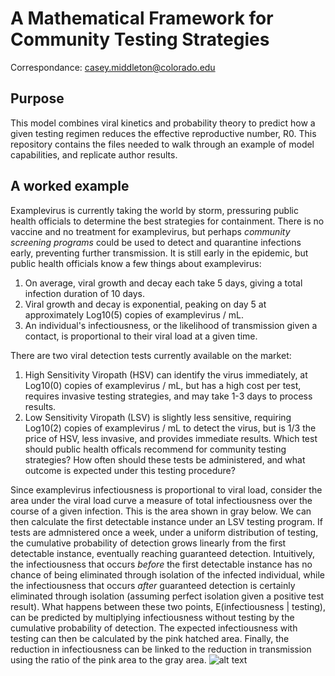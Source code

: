 # A Mathematical Framework for Community Testing Strategies 
Correspondance: casey.middleton@colorado.edu

## Purpose
This model combines viral kinetics and probability theory to predict how a given testing regimen reduces the effective reproductive number, R0. 
This repository contains the files needed to walk through an example of model capabilities, and replicate author results. 

## A worked example 
Examplevirus is currently taking the world by storm, pressuring public health officials to determine the best strategies for containment. 
There is no vaccine and no treatment for examplevirus, but perhaps *community screening programs* could be used to detect and quarantine infections early, preventing further transmission.
It is still early in the epidemic, but public health officials know a few things about examplevirus:
1. On average, viral growth and decay each take 5 days, giving a total infection duration of 10 days. 
2. Viral growth and decay is exponential, peaking on day 5 at approximately Log10(5) copies of examplevirus / mL.
3. An individual's infectiousness, or the likelihood of transmission given a contact, is proportional to their viral load at a given time. 

There are two viral detection tests currently available on the market:
1. High Sensitivity Viropath (HSV) can identify the virus immediately, at Log10(0) copies of examplevirus / mL, but has a high cost per test, requires invasive testing strategies, and may take 1-3 days to process results.
2. Low Sensitivity Viropath (LSV) is slightly less sensitive, requiring Log10(2) copies of examplevirus / mL to detect the virus, but is 1/3 the price of HSV, less invasive, and provides immediate results. 
Which test should public health officals recommend for community testing strategies? How often should these tests be administered, and what outcome is expected under this testing procedure?

Since examplevirus infectiousness is proportional to viral load, consider the area under the viral load curve a measure of total infectiousness over the course of a given infection. This is the area shown in gray below. We can then calculate the first detectable instance under an LSV testing program. If tests are admnistered once a week, under a uniform distribution of testing, the cumulative probability of detection grows linearly from the first detectable instance, eventually reaching guaranteed detection. Intuitively, the infectiousness that occurs *before* the first detectable instance has no chance of being eliminated through isolation of the infected individual, while the infectiousness that occurs *after* guaranteed detection is certainly eliminated through isolation (assuming perfect isolation given a positive test result). What happens between these two points, E(infectiousness | testing), can be predicted by multiplying infectiousness without testing by the cumulative probability of detection. The expected infectiousness with testing can then be calculated by the pink hatched area. Finally, the reduction in infectiousness can be linked to the reduction in transmission using the ratio of the pink area to the gray area. 
![alt text](https://github.com/CaseyMiddleton/TestingFramework/blob/main/example_figs/example_model_diagram_2.png)



